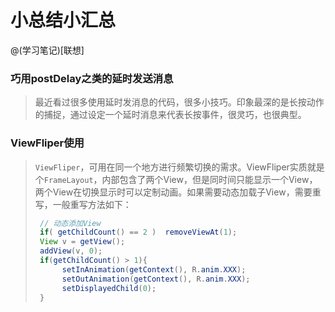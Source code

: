 # 小总结小汇总
@(学习笔记)[联想]

### 巧用postDelay之类的延时发送消息
> 最近看过很多使用延时发消息的代码，很多小技巧。印象最深的是长按动作的捕捉，通过设定一个延时消息来代表长按事件，很灵巧，也很典型。

### ViewFliper使用
> `ViewFliper`，可用在同一个地方进行频繁切换的需求。ViewFliper实质就是个`FrameLayout`，内部包含了两个View，但是同时间只能显示一个View，两个View在切换显示时可以定制动画。如果需要动态加载子View，需要重写，一般重写方法如下：
> ```java
>  // 动态添加View
>  if( getChildCount() == 2 )  removeViewAt(1);
>  View v = getView();
>  addView(v, 0);
>  if(getChildCount() > 1){
>       setInAnimation(getContext(), R.anim.XXX);
>       setOutAnimation(getContext(), R.anim.XXX);
>       setDisplayedChild(0);
>  }
> ```